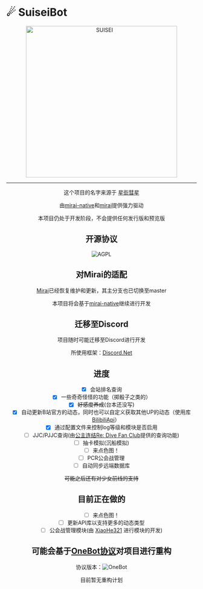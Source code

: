 # ☄ SuiseiBot
<div align="center">
   <img width="400" src="https://i.loli.net/2020/08/28/VqPKcFN6m3oZ5bB.png" alt="SUISEI"></br>

-----
这个项目的名字来源于 [星街彗星](https://space.bilibili.com/9034870)

由[mirai-native](https://github.com/iTXTech/mirai-native)和[mirai](https://github.com/mamoe/mirai)提供强力驱动

本项目仍处于开发阶段，不会提供任何发行版和预览版

## 开源协议

![AGPL](https://img.shields.io/github/license/CBGan/SuiseiBot?style=for-the-badge)

## 对Mirai的适配

[Mirai](https://github.com/mamoe/mirai)已经恢复维护和更新，其主分支也已切换至master

本项目将会基于[mirai-native](https://github.com/iTXTech/mirai-native)继续进行开发

## 迁移至Discord

项目随时可能迁移至Discord进行开发

所使用框架：[Discord.Net](https://github.com/discord-net/Discord.Net)

## 进度

- [x] 会站排名查询
- [x] 一些奇奇怪怪的功能（掷骰子之类的）
- [x] ~~好感度养成~~(台本还没写)
- [x] 自动更新B站官方的动态，同时也可以自定义获取其他UP的动态（使用库[BilibiliApi](https://github.com/CBGan/BilibiliApi)）
- [x] 通过配置文件来控制log等级和模块是否启用
- [ ] JJC/PJJC查询(由[公主连结Re: Dive Fan Club](https://pcrdfans.com/)提供的查询功能)
- [ ] 抽卡模拟(沉船模拟)
- [ ] 来点色图！
- [ ] PCR公会战管理
- [ ] 自动同步远端数据库

~~可能之后还有对少女前线的支持~~

## 目前正在做的

- [ ] 来点色图！
- [ ] 更新API库以支持更多的动态类型
- [ ] 公会战管理模块(由 [XiaoHe321](https://github.com/orgs/Suisei-Kawaii/people/xh321) 进行模块的开发)

## 可能会基于[OneBot协议](https://github.com/howmanybots/onebot)对项目进行重构

协议版本：![OneBot](https://img.shields.io/static/v1?label=OneBot&message=v11&color=blueviolet&style=for-the-badge)

目前暂无重构计划
